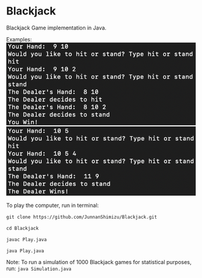 # Blackjack
Blackjack Game implementation in Java.

Examples:
![](Blackjack_Player_Win.png)
![](Blackjack_Dealer_Win.png)

To play the computer, run in terminal:

```
git clone https://github.com/JunnanShimizu/Blackjack.git
```
```
cd Blackjack
```
```
javac Play.java
```
```
java Play.java
```
Note: To run a simulation of 1000 Blackjack games for statistical purposes, run: `java Simulation.java`
